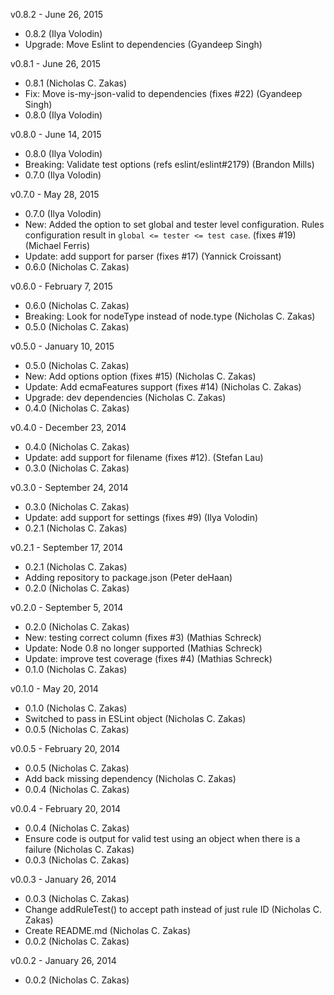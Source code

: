 v0.8.2 - June 26, 2015

* 0.8.2 (Ilya Volodin)
* Upgrade: Move Eslint to dependencies (Gyandeep Singh)

v0.8.1 - June 26, 2015

* 0.8.1 (Nicholas C. Zakas)
* Fix: Move is-my-json-valid to dependencies (fixes #22) (Gyandeep Singh)
* 0.8.0 (Ilya Volodin)

v0.8.0 - June 14, 2015

* 0.8.0 (Ilya Volodin)
* Breaking: Validate test options (refs eslint/eslint#2179) (Brandon Mills)
* 0.7.0 (Ilya Volodin)

v0.7.0 - May 28, 2015

* 0.7.0 (Ilya Volodin)
* New: Added the option to set global and tester level configuration. Rules configuration result in `global <= tester <= test case`. (fixes #19) (Michael Ferris)
* Update: add support for parser (fixes #17) (Yannick Croissant)
* 0.6.0 (Nicholas C. Zakas)

v0.6.0 - February 7, 2015

* 0.6.0 (Nicholas C. Zakas)
* Breaking: Look for nodeType instead of node.type (Nicholas C. Zakas)
* 0.5.0 (Nicholas C. Zakas)

v0.5.0 - January 10, 2015

* 0.5.0 (Nicholas C. Zakas)
* New: Add options option (fixes #15) (Nicholas C. Zakas)
* Update: Add ecmaFeatures support (fixes #14) (Nicholas C. Zakas)
* Upgrade: dev dependencies (Nicholas C. Zakas)
* 0.4.0 (Nicholas C. Zakas)

v0.4.0 - December 23, 2014

* 0.4.0 (Nicholas C. Zakas)
* Update: add support for filename (fixes #12). (Stefan Lau)
* 0.3.0 (Nicholas C. Zakas)

v0.3.0 - September 24, 2014

* 0.3.0 (Nicholas C. Zakas)
* Update: add support for settings (fixes #9) (Ilya Volodin)
* 0.2.1 (Nicholas C. Zakas)

v0.2.1 - September 17, 2014

* 0.2.1 (Nicholas C. Zakas)
* Adding repository to package.json (Peter deHaan)
* 0.2.0 (Nicholas C. Zakas)

v0.2.0 - September 5, 2014

* 0.2.0 (Nicholas C. Zakas)
* New: testing correct column (fixes #3) (Mathias Schreck)
* Update: Node 0.8 no longer supported (Mathias Schreck)
* Update: improve test coverage (fixes #4) (Mathias Schreck)
* 0.1.0 (Nicholas C. Zakas)

v0.1.0 - May 20, 2014

* 0.1.0 (Nicholas C. Zakas)
* Switched to pass in ESLint object (Nicholas C. Zakas)
* 0.0.5 (Nicholas C. Zakas)

v0.0.5 - February 20, 2014

* 0.0.5 (Nicholas C. Zakas)
* Add back missing dependency (Nicholas C. Zakas)
* 0.0.4 (Nicholas C. Zakas)

v0.0.4 - February 20, 2014

* 0.0.4 (Nicholas C. Zakas)
* Ensure code is output for valid test using an object when there is a failure (Nicholas C. Zakas)
* 0.0.3 (Nicholas C. Zakas)

v0.0.3 - January 26, 2014

* 0.0.3 (Nicholas C. Zakas)
* Change addRuleTest() to accept path instead of just rule ID (Nicholas C. Zakas)
* Create README.md (Nicholas C. Zakas)
* 0.0.2 (Nicholas C. Zakas)

v0.0.2 - January 26, 2014

* 0.0.2 (Nicholas C. Zakas)

